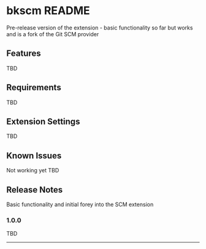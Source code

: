 # bkscm README

Pre-release version of the extension - basic functionality so far but works and is a fork of the Git SCM provider

## Features

TBD

## Requirements

TBD

## Extension Settings

TBD

## Known Issues

Not working yet TBD

## Release Notes

Basic functionality and initial forey into the SCM extension

### 1.0.0

TBD

---
